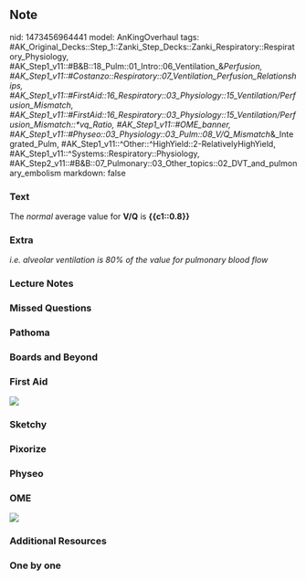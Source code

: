 ## Note
nid: 1473456964441
model: AnKingOverhaul
tags: #AK_Original_Decks::Step_1::Zanki_Step_Decks::Zanki_Respiratory::Respiratory_Physiology, #AK_Step1_v11::#B&B::18_Pulm::01_Intro::06_Ventilation_&_Perfusion, #AK_Step1_v11::#Costanzo::Respiratory::07_Ventilation_Perfusion_Relationships, #AK_Step1_v11::#FirstAid::16_Respiratory::03_Physiology::15_Ventilation/Perfusion_Mismatch, #AK_Step1_v11::#FirstAid::16_Respiratory::03_Physiology::15_Ventilation/Perfusion_Mismatch::*vq_Ratio, #AK_Step1_v11::#OME_banner, #AK_Step1_v11::#Physeo::03_Physiology::03_Pulm::08_V/Q_Mismatch_&_Integrated_Pulm, #AK_Step1_v11::^Other::^HighYield::2-RelativelyHighYield, #AK_Step1_v11::^Systems::Respiratory::Physiology, #AK_Step2_v11::#B&B::07_Pulmonary::03_Other_topics::02_DVT_and_pulmonary_embolism
markdown: false

### Text
<div>
  The <i>normal</i> average value for <b>V/Q</b> is
  <b>{{c1::0.8}}</b>
</div>

### Extra
<i>i.e. alveolar ventilation is 80% of the value for pulmonary
blood flow</i>

### Lecture Notes


### Missed Questions


### Pathoma


### Boards and Beyond


### First Aid
<img src="tmpT2j491.png">

### Sketchy


### Pixorize


### Physeo


### OME
<div class="ome-widget">
  <a href="https://onlinemeded.org?ref=anki"><img src=
  "_OME_AnkiFlashcards_General_7.png"></a>
</div>

### Additional Resources


### One by one

